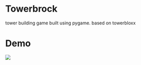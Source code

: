 # Towerbrock 
tower building game built using pygame. based on towerbloxx


# Demo
![](towerbrock_demo.gif)
